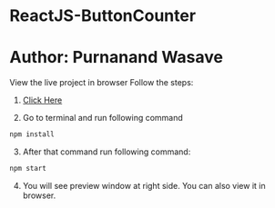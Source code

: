 # ReactJS-ButtonCounter

# Author: Purnanand Wasave
View the live project in browser 
Follow the steps:
1) [Click Here](https://gitpod.io/#/github.com/purnanandv/ReactJS-TodoApp/tree/master)

2) Go to terminal and run following command
 ```bash
 npm install
 ```
 3) After that command
 run following command:
 ```bash
 npm start
 ```
 4) You will see preview window at right side. You can also view it in browser.
